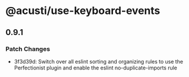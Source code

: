 # @acusti/use-keyboard-events

## 0.9.1

### Patch Changes

- 3f3d39d: Switch over all eslint sorting and organizing rules to use the
  Perfectionist plugin and enable the eslint no-duplicate-imports rule
